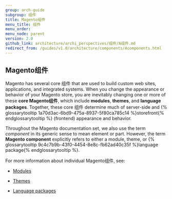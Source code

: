 ```yaml
---
group: arch-guide
subgroup: 组件
title: Magento组件
menu_title: 组件
menu_order:
menu_node: parent
version: 2.0
github_link: architecture/archi_perspectives/组件/A组件.md
redirect_from: /guides/v1.0/architecture/components/Acomponents.html
---
```


## Magento组件

Magento has several core 组件 that are used to build custom web sites, applications, and integrated systems. When you change the appearance or behavior of your Magento store, you are inevitably changing one or more of these <b>core Magento组件</b>, which include <b>modules</b>, <b>themes</b>, and <b>language packages</b>. Together, these core 组件 determine much of server-side and {% glossarytooltip 1a70d3ac-6bd9-475a-8937-5f80ca785c14 %}storefront{% endglossarytooltip %} (frontend) appearance and behavior.

<div class="bs-callout bs-callout-info" id="info">
  <p>Throughout the Magento documentation set, we also use the term <i>component</i> in its generic sense to mean element or part. However, the term <b>Magento component</b> explicitly refers to either a module, theme, or {% glossarytooltip 9c4c7b9b-43f0-4454-8e8c-fb62ad40c35f %}language package{% endglossarytooltip %}.</p>
</div>

For more information about individual Magento组件, see:

* <a href="{{ page.baseurl }}/architecture/archi_perspectives/components/modules/mod_intro.html">Modules</a>

* <a href="{{ page.baseurl }}/frontend-dev-guide/themes/theme-overview.html">Themes</a>

* <a href="{{ page.baseurl }}/frontend-dev-guide/translations/xlate.html#m2devgde-xlate-languagepack">Language packages</a>
